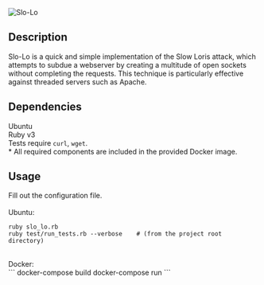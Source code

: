 ![Slo-Lo](https://raw.githubusercontent.com/nlo-portfolio/nlo-portfolio.github.io/master/style/images/programs/slo-lo.png "Slo-Lo")

## Description ##

Slo-Lo is a quick and simple implementation of the Slow Loris attack, which attempts to subdue a webserver by creating a multitude of open sockets without completing the requests. This technique is particularly effective against threaded servers such as Apache.<br>

## Dependencies ##

Ubuntu<br>
Ruby v3<br>
Tests require `curl`, `wget`.<br>
\* All required components are included in the provided Docker image.

## Usage ##

Fill out the configuration file.<br>
<br>
Ubuntu:<br>
```
ruby slo_lo.rb
ruby test/run_tests.rb --verbose    # (from the project root directory)
```
<br>
Docker:<br>
```
docker-compose build
docker-compose run <slo-lo | test>
```
